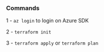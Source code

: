 
### Commands
1 - ```az login``` to login on Azure SDK

2 - ```terraform init```

3 - ```terraform apply``` or ```terraform plan```
